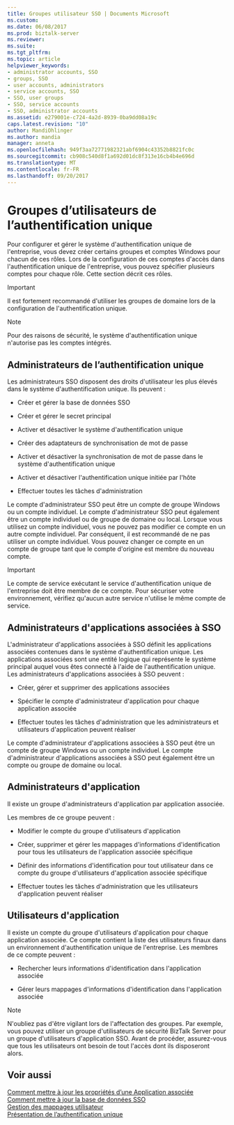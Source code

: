 ```yaml
---
title: Groupes utilisateur SSO | Documents Microsoft
ms.custom: 
ms.date: 06/08/2017
ms.prod: biztalk-server
ms.reviewer: 
ms.suite: 
ms.tgt_pltfrm: 
ms.topic: article
helpviewer_keywords:
- administrator accounts, SSO
- groups, SSO
- user accounts, administrators
- service accounts, SSO
- SSO, user groups
- SSO, service accounts
- SSO, administrator accounts
ms.assetid: e279001e-c724-4a2d-8939-0ba9dd08a19c
caps.latest.revision: "10"
author: MandiOhlinger
ms.author: mandia
manager: anneta
ms.openlocfilehash: 949f3aa72771982321abf6904c43352b8821fc0c
ms.sourcegitcommit: cb908c540d8f1a692d01dc8f313e16cb4b4e696d
ms.translationtype: MT
ms.contentlocale: fr-FR
ms.lasthandoff: 09/20/2017
---
```

# <a name="sso-user-groups"></a>Groupes d’utilisateurs de l’authentification unique
Pour configurer et gérer le système d'authentification unique de l'entreprise, vous devez créer certains groupes et comptes Windows pour chacun de ces rôles. Lors de la configuration de ces comptes d'accès dans l'authentification unique de l'entreprise, vous pouvez spécifier plusieurs comptes pour chaque rôle. Cette section décrit ces rôles.  
  
> [!IMPORTANT]
>  Il est fortement recommandé d'utiliser les groupes de domaine lors de la configuration de l'authentification unique.  
  
> [!NOTE]
>  Pour des raisons de sécurité, le système d'authentification unique n'autorise pas les comptes intégrés.  
  
## <a name="single-sign-on-administrators"></a>Administrateurs de l’authentification unique  
 Les administrateurs SSO disposent des droits d'utilisateur les plus élevés dans le système d'authentification unique. Ils peuvent :  
  
-   Créer et gérer la base de données SSO  
  
-   Créer et gérer le secret principal  
  
-   Activer et désactiver le système d'authentification unique  
  
-   Créer des adaptateurs de synchronisation de mot de passe  
  
-   Activer et désactiver la synchronisation de mot de passe dans le système d'authentification unique  
  
-   Activer et désactiver l'authentification unique initiée par l'hôte  
  
-   Effectuer toutes les tâches d'administration  
  
 Le compte d'administrateur SSO peut être un compte de groupe Windows ou un compte individuel. Le compte d'administrateur SSO peut également être un compte individuel ou de groupe de domaine ou local. Lorsque vous utilisez un compte individuel, vous ne pouvez pas modifier ce compte en un autre compte individuel. Par conséquent, il est recommandé de ne pas utiliser un compte individuel. Vous pouvez changer ce compte en un compte de groupe tant que le compte d'origine est membre du nouveau compte.  
  
> [!IMPORTANT]
>  Le compte de service exécutant le service d'authentification unique de l'entreprise doit être membre de ce compte. Pour sécuriser votre environnement, vérifiez qu'aucun autre service n'utilise le même compte de service.  
  
## <a name="single-sign-on-affiliate-administrators"></a>Administrateurs d'applications associées à SSO  
 L'administrateur d'applications associées à SSO définit les applications associées contenues dans le système d'authentification unique. Les applications associées sont une entité logique qui représente le système principal auquel vous êtes connecté à l'aide de l'authentification unique. Les administrateurs d'applications associées à SSO peuvent :  
  
-   Créer, gérer et supprimer des applications associées  
  
-   Spécifier le compte d'administrateur d'application pour chaque application associée  
  
-   Effectuer toutes les tâches d'administration que les administrateurs et utilisateurs d'application peuvent réaliser  
  
 Le compte d'administrateur d'applications associées à SSO peut être un compte de groupe Windows ou un compte individuel. Le compte d'administrateur d'applications associées à SSO peut également être un compte ou groupe de domaine ou local.  
  
## <a name="application-administrators"></a>Administrateurs d'application  
 Il existe un groupe d'administrateurs d'application par application associée.  
  
 Les membres de ce groupe peuvent :  
  
-   Modifier le compte du groupe d'utilisateurs d'application  
  
-   Créer, supprimer et gérer les mappages d'informations d'identification pour tous les utilisateurs de l'application associée spécifique  
  
-   Définir des informations d'identification pour tout utilisateur dans ce compte du groupe d'utilisateurs d'application associée spécifique  
  
-   Effectuer toutes les tâches d'administration que les utilisateurs d'application peuvent réaliser  
  
## <a name="application-users"></a>Utilisateurs d'application  
 Il existe un compte du groupe d'utilisateurs d'application pour chaque application associée. Ce compte contient la liste des utilisateurs finaux dans un environnement d'authentification unique de l'entreprise. Les membres de ce compte peuvent :  
  
-   Rechercher leurs informations d'identification dans l'application associée  
  
-   Gérer leurs mappages d'informations d'identification dans l'application associée  
  
> [!NOTE]
>  N'oubliez pas d'être vigilant lors de l'affectation des groupes. Par exemple, vous pouvez utiliser un groupe d'utilisateurs de sécurité BizTalk Server pour un groupe d'utilisateurs d'application SSO. Avant de procéder, assurez-vous que tous les utilisateurs ont besoin de tout l'accès dont ils disposeront alors.  
  
## <a name="see-also"></a>Voir aussi  
 [Comment mettre à jour les propriétés d’une Application associée](../core/how-to-update-the-properties-of-an-affiliate-application.md)   
 [Comment mettre à jour la base de données SSO](../core/how-to-update-the-sso-database.md)   
 [Gestion des mappages utilisateur](../core/managing-user-mappings.md)   
 [Présentation de l’authentification unique](../core/understanding-sso.md)